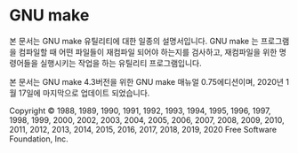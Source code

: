 # GNU make

본 문서는 GNU make 유틸리티에 대한 일종의 설명서입니다.
GNU make 는 프로그램을 컴파일할 때 어떤 파일들이 재컴파일 되어야 하는지를 검사하고, 재컴파일을 위한 명령어들을 실행시키는 작업을 하는 유틸리티 프로그램입니다.

본 문서는 GNU make 4.3버전을 위한 GNU make 매뉴얼 0.75에디션이며, 2020년 1월 17일에 마지막으로 업데이트 되었습니다.

Copyright © 1988, 1989, 1990, 1991, 1992, 1993, 1994, 1995, 1996, 1997, 1998, 1999, 2000, 2002, 2003, 2004, 2005, 2006, 2007, 2008, 2009, 2010, 2011, 2012, 2013, 2014, 2015, 2016, 2017, 2018, 2019, 2020 Free Software Foundation, Inc.
